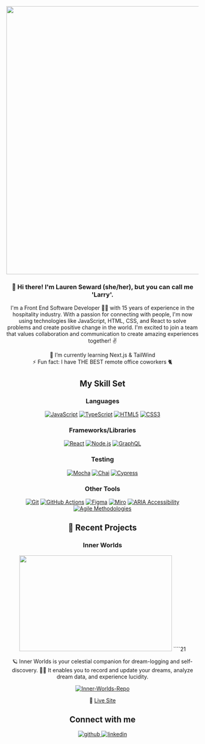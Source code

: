 <p align="center">
<img src="https://media.giphy.com/media/TdTDDwmTKhbmY4WNSg/giphy.gif" width="700px" align="center">
</p>

<h3 align="center">👋 Hi there! I'm Lauren Seward (she/her), but you can call me 'Larry'.</h3>
<p align="center">
I'm a Front End Software Developer 👩‍💻 with 15 years of experience in the hospitality industry. With a passion for connecting with people, I'm now using technologies like JavaScript, HTML, CSS, and React to solve problems and create positive change in the world. I'm excited to join a team that values collaboration and communication to create amazing experiences together! ✌️
</p>

<p align="center">
🌱 I’m currently learning Next.js & TailWind <br>
⚡ Fun fact: I have THE BEST remote office coworkers 🐈  
</p>

## <div align="center">My Skill Set</div>

<div align="center">

### Languages  

[![JavaScript](https://img.shields.io/badge/-JavaScript-F7DF1E?logo=javascript&logoColor=black)](https://www.javascript.com/)
[![TypeScript](https://img.shields.io/badge/-TypeScript-3178C6?logo=typescript&logoColor=white)](https://www.typescriptlang.org/)
[![HTML5](https://img.shields.io/badge/-HTML5-E34F26?logo=html5&logoColor=white)](https://en.wikipedia.org/wiki/HTML5)
[![CSS3](https://img.shields.io/badge/-CSS3-1572B6?logo=css3)](https://www.w3schools.com/css/)

### Frameworks/Libraries

[![React](https://img.shields.io/badge/-React-61DAFB?logo=react&logoColor=white)](https://reactjs.org/)
[![Node.js](https://img.shields.io/badge/-Node.js-339933?logo=node-dot-js&logoColor=white)](https://nodejs.org/)
[![GraphQL](https://img.shields.io/badge/-GraphQL-E10098?logo=graphql&logoColor=white)](https://graphql.org/)

### Testing

[![Mocha](https://img.shields.io/badge/-Mocha-8D6748?logo=mocha&logoColor=white)](https://mochajs.org/)
[![Chai](https://img.shields.io/badge/-Chai-A30701?logo=chai&logoColor=white)](https://www.chaijs.com/)
[![Cypress](https://img.shields.io/badge/-Cypress-17202C?logo=cypress&logoColor=white)](https://www.cypress.io/)

### Other Tools

[![Git](https://img.shields.io/badge/-Git-F05032?logo=git&logoColor=white)](https://github.com/)
[![GitHub Actions](https://img.shields.io/badge/-GitHub_Actions-2088FF?logo=github-actions&logoColor=white)](https://github.com/features/actions)
[![Figma](https://img.shields.io/badge/-Figma-F24E1E?logo=figma&logoColor=white)](https://www.figma.com/)
[![Miro](https://img.shields.io/badge/-Miro-050038?logo=miro&logoColor=white)](https://www.miro.com/)
[![ARIA Accessibility](https://img.shields.io/badge/-ARIA_Accessibility-0336FF?logo=w3c&logoColor=white)](https://www.w3.org/WAI/standards-guidelines/aria/)
[![Agile Methodologies](https://img.shields.io/badge/-Agile_Methodologies-008075?logo=scrumalliance&logoColor=white)](https://www.scrumalliance.org/)

</div>

## <div align="center">🔭 Recent Projects</div>

<div align="center">

### Inner Worlds

<img src="https://user-images.githubusercontent.com/114776048/239997350-cc5c2b9d-0888-4442-b1e6-4c079463c2af.gif" width="400" height="250"/>  ````21

🪐 Inner Worlds is your celestial companion for dream-logging and self-discovery. 🚀✨ It enables you to record and update your dreams, analyze dream data, and experience lucidity. 

[![Inner-Worlds-Repo](https://img.shields.io/badge/-GitHub_Repo-1f425f?logo=github&logoColor=white)](https://github.com/Inner-Worlds/inner-worlds-ui)

🔗 [Live Site](https://inner-worlds-ui.vercel.app/)

</div>

## <div align="center">Connect with me</div>

<div align="center">

<a href="https://github.com/LSeward0421" target="_blank">
<img src="https://img.shields.io/badge/github-%2324292e.svg?&style=for-the-badge&logo=github&logoColor=white" alt="github" style="margin-bottom: 5px;" />
</a>
<a href="https://linkedin.com/in/L-Seward" target="_blank">
<img src="https://img.shields.io/badge/linkedin-%231E77B5.svg?&style=for-the-badge&logo=linkedin&logoColor=white" alt="linkedin" style="margin-bottom: 5px;" />
</a>

</div>

